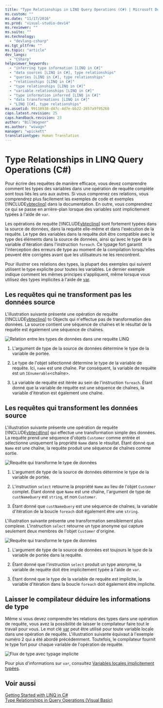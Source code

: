 ```yaml
---
title: "Type Relationships in LINQ Query Operations (C#) | Microsoft Docs"
ms.custom: ""
ms.date: "11/17/2016"
ms.prod: "visual-studio-dev14"
ms.reviewer: ""
ms.suite: ""
ms.technology: 
  - "devlang-csharp"
ms.tgt_pltfrm: ""
ms.topic: "article"
dev_langs: 
  - "CSharp"
helpviewer_keywords: 
  - "inferring type information [LINQ in C#]"
  - "data sources [LINQ in C#], type relationships"
  - "queries [LINQ in C#], type relationships"
  - "relationships [LINQ in C#]"
  - "type relationships [LINQ in C#]"
  - "variable relationships [LINQ in C#]"
  - "type information inferred [LINQ in C#]"
  - "data transformations [LINQ in C#]"
  - "LINQ [C#], type relationships"
ms.assetid: 99118938-d47c-4d7e-bb22-2657a9f95268
caps.latest.revision: 25
caps.handback.revision: 23
author: "BillWagner"
ms.author: "wiwagn"
manager: "wpickett"
translationtype: Human Translation
---
```

# Type Relationships in LINQ Query Operations (C#)
Pour écrire des requêtes de manière efficace, vous devez comprendre comment les types des variables dans une opération de requête complète sont tous liés les uns aux autres.  Si vous comprenez ces relations, vous comprendrez plus facilement les exemples de code et exemples [!INCLUDE[vbteclinq](../../../../csharp/includes/vbteclinq_md.md)] dans la documentation.  En outre, vous comprendrez ce qui se passe en arrière\-plan lorsque des variables sont implicitement typées à l'aide de `var`.  
  
 Les opérations de requête [!INCLUDE[vbteclinq](../../../../csharp/includes/vbteclinq_md.md)] sont fortement typées dans la source de données, dans la requête elle\-même et dans l'exécution de la requête.  Le type des variables dans la requête doit être compatible avec le type des éléments dans la source de données, ainsi qu'avec le type de la variable d'itération dans l'instruction `foreach`.  Ce typage fort garantit l'interception des erreurs de type au moment de la compilation lorsqu'elles peuvent être corrigées avant que les utilisateurs ne les rencontrent.  
  
 Pour illustrer ces relations des types, la plupart des exemples qui suivent utilisent le type explicite pour toutes les variables.  Le dernier exemple indique comment les mêmes principes s'appliquent, même lorsque vous utilisez des types implicites à l'aide de [var](../../../../csharp/language-reference/keywords/var.md).  
  
## Les requêtes qui ne transforment pas les données source  
 L'illustration suivante présente une opération de requête [!INCLUDE[vbteclinq](../../../../csharp/includes/vbteclinq_md.md)] to Objects qui n'effectue pas de transformation des données.  La source contient une séquence de chaînes et le résultat de la requête est également une séquence de chaînes.  
  
 ![Relation entre les types de données dans une requête LINQ](../../../../csharp/programming-guide/concepts/linq/media/linq_flow1.png "LINQ\_flow1")  
  
1.  L'argument de type de la source de données détermine le type de la variable de portée.  
  
2.  Le type de l'objet sélectionné détermine le type de la variable de requête.  Ici, `name` est une chaîne.  Par conséquent, la variable de requête est un `IEnumerable`\<chaîne\>.  
  
3.  La variable de requête est itérée au sein de l'instruction `foreach`.  Étant donné que la variable de requête est une séquence de chaînes, la variable d'itération est également une chaîne.  
  
## Les requêtes qui transforment les données source  
 L'illustration suivante présente une opération de requête [!INCLUDE[vbtecdlinq](../../../../csharp/includes/vbtecdlinq_md.md)] qui effectue une transformation simple des données.  La requête prend une séquence d'objets `Customer` comme entrée et sélectionne uniquement la propriété `Name` dans le résultat.  Étant donné que `Name` est une chaîne, la requête produit une séquence de chaînes comme sortie.  
  
 ![Requête qui transforme le type de données](../../../../csharp/programming-guide/concepts/linq/media/linq_flow2.png "LINQ\_flow2")  
  
1.  L'argument de type de la source de données détermine le type de la variable de portée.  
  
2.  L'instruction `select` retourne la propriété `Name` au lieu de l'objet `Customer` complet.  Étant donné que `Name` est une chaîne, l'argument de type de `custNameQuery` est `string`, et non `Customer`.  
  
3.  Étant donné que `custNameQuery` est une séquence de chaînes, la variable d'itération de la boucle `foreach` doit également être une `string`.  
  
 L'illustration suivante présente une transformation sensiblement plus complexe.  L'instruction `select` retourne un type anonyme qui capture seulement deux membres de l'objet `Customer` d'origine.  
  
 ![Requête qui transforme le type de données](../../../../csharp/programming-guide/concepts/linq/media/linq_flow3.png "LINQ\_flow3")  
  
1.  L'argument de type de la source de données est toujours le type de la variable de portée dans la requête.  
  
2.  Étant donné que l'instruction `select` produit un type anonyme, la variable de requête doit être implicitement typée à l'aide de `var`.  
  
3.  Étant donné que le type de la variable de requête est implicite, la variable d'itération dans la boucle `foreach` doit également être implicite.  
  
## Laisser le compilateur déduire les informations de type  
 Même si vous devez comprendre les relations des types dans une opération de requête, vous avez la possibilité de laisser le compilateur faire tout le travail pour vous.  Le mot clé [var](../../../../csharp/language-reference/keywords/var.md) peut être utilisé pour toute variable locale dans une opération de requête.  L'illustration suivante équivaut à l'exemple numéro 2 qui a été abordé précédemment.  Toutefois, le compilateur fournit le type fort pour chaque variable de l'opération de requête.  
  
 ![Flux de type avec typage implicite](../../../../csharp/programming-guide/concepts/linq/media/linq_flow4.png "LINQ\_flow4")  
  
 Pour plus d'informations sur `var`, consultez [Variables locales implicitement typées](../../../../csharp/programming-guide/classes-and-structs/implicitly-typed-local-variables.md).  
  
## Voir aussi  
 [Getting Started with LINQ in C\#](../../../../csharp/programming-guide/concepts/linq/getting-started-with-linq.md)   
 [Type Relationships in Query Operations \(Visual Basic\)](../../../../visual-basic/programming-guide/concepts/linq/type-relationships-in-query-operations.md)